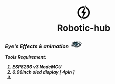 <h1 align ="Center"><img width =40  Src = "https://github.com/ArtStudioORG/Robotic-hub/blob/main/!!!%20ignore%20Me%20!!!/main-logo.png"><br>Robotic-hub </h1>
 
<h3><i> Eye's Effects & animation </i><img width = "40" Src = "https://github.com/ArtStudioORG/Robotic-hub/blob/main/!!!%20ignore%20Me%20!!!/eyes%20tools/eyes%20logo.png "></h3> <P><b><i> Tools Requirement: <ol> <li>ESP8266 v3 NodeMCU</li><li>0.96inch oled display [ 4pin ]</li><li>

